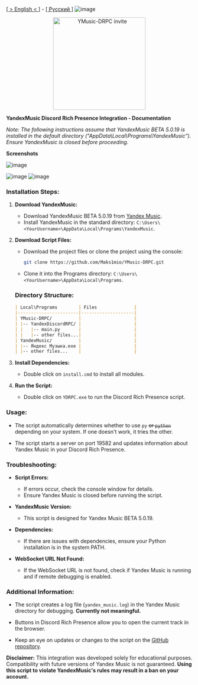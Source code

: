 [[ > English < ]](https://github.com/Maks1mio/YMusic-DRPC/blob/main/doc/en/readme.md) - [[ Русский ]](https://github.com/Maks1mio/YMusic-DRPC)
![image](https://github.com/Maks1mio/YMusic-DRPC/assets/44835662/8e797094-3fac-4e3e-aedb-c9e3f3106cb3)

<p align="center">
   <a href="https://discord.gg/qy42uGTzRy">
      <img width="250" alt="YMusic-DRPC invite" src="https://github.com/Maks1mio/YMusic-DRPC/assets/44835662/e4604edc-4bea-4bcc-80e4-49d3ec6bce33">
   </a>
</p>

**YandexMusic Discord Rich Presence Integration - Documentation**

*Note: The following instructions assume that YandexMusic BETA 5.0.19 is installed in the default directory ("AppData\Local\Programs\YandexMusic"). Ensure YandexMusic is closed before proceeding.*

**Screenshots**

![image](https://github.com/Maks1mio/YMusic-DRPC/assets/44835662/c8af3316-db14-4fdd-85dc-23fc6e8d9406)

![image](https://github.com/Maks1mio/YMusic-DRPC/assets/44835662/8cb9421e-feac-454c-abad-6ce6e0b769fe)
![image](https://github.com/Maks1mio/YMusic-DRPC/assets/44835662/20965613-eb89-41cf-99dc-6430b93d38e8)

### Installation Steps:

1. **Download YandexMusic:**
   - Download YandexMusic BETA 5.0.19 from [Yandex Music](https://music.yandex.ru/download/?utm_source=music&utm_medium=selfpromo_music&utm_term=branding&utm_campaign=app).
   - Install YandexMusic in the standard directory: `C:\Users\<YourUsername>\AppData\Local\Programs\YandexMusic`.

2. **Download Script Files:**
   - Download the project files or clone the project using the console:
     ```bash
     git clone https://github.com/Maks1mio/YMusic-DRPC.git
     ```
   - Clone it into the Programs directory: `C:\Users\<YourUsername>\AppData\Local\Programs`.

    ### Directory Structure:
    ```markdown
    | Local\Programs        | Files              |
    |-----------------------|--------------------|
    | YMusic-DRPC/          |                    |
    | |-- YandexDiscordRPC/ |                    |
    | |   |-- main.py       |                    |
    | |   |-- other files...|                    |
    | YandexMusic/          |                    |
    | |-- Яндекс Музыка.exe |                    |
    | |-- other files...    |                    |
    ```  

3. **Install Dependencies:**
   - Double click on `install.cmd` to install all modules.

4. **Run the Script:**
   - Double click on `YDRPC.exe` to run the Discord Rich Presence script.

### Usage:

- The script automatically determines whether to use `py` ~~or `python`~~ depending on your system. If one doesn't work, it tries the other.

- The script starts a server on port 19582 and updates information about Yandex Music in your Discord Rich Presence.

### Troubleshooting:

- **Script Errors:**
  - If errors occur, check the console window for details.
  - Ensure Yandex Music is closed before running the script.

- **YandexMusic Version:**
  - This script is designed for Yandex Music BETA 5.0.19.

- **Dependencies:**
  - If there are issues with dependencies, ensure your Python installation is in the system PATH.

- **WebSocket URL Not Found:**
  - If the WebSocket URL is not found, check if Yandex Music is running and if remote debugging is enabled.

### Additional Information:

- The script creates a log file (`yandex_music.log`) in the Yandex Music directory for debugging. **Currently not meaningful.**

- Buttons in Discord Rich Presence allow you to open the current track in the browser.

- Keep an eye on updates or changes to the script on the [GitHub repository](https://github.com/Maks1mio/YMusic-DRPC).

**Disclaimer:**
This integration was developed solely for educational purposes. Compatibility with future versions of Yandex Music is not guaranteed. **Using this script to violate YandexMusic's rules may result in a ban on your account.**
